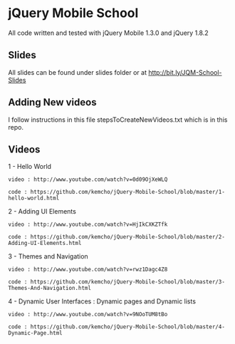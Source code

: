 # jQuery Mobile School

All code written and tested with jQuery Mobile 1.3.0 and jQuery 1.8.2

## Slides 
All slides can be found under slides folder or at http://bit.ly/JQM-School-Slides 

## Adding New videos
I follow instructions in this file stepsToCreateNewVideos.txt which is in this repo.

## Videos

  1 - Hello World

    video : http://www.youtube.com/watch?v=0d09OjXeWLQ

    code : https://github.com/kemcho/jQuery-Mobile-School/blob/master/1-hello-world.html

  2 - Adding UI Elements

    video : http://www.youtube.com/watch?v=HjIkCXKZTfk

    code : https://github.com/kemcho/jQuery-Mobile-School/blob/master/2-Adding-UI-Elements.html

  3 - Themes and Navigation

    video : http://www.youtube.com/watch?v=rwz1Dagc4Z8

    code : https://github.com/kemcho/jQuery-Mobile-School/blob/master/3-Themes-And-Navigation.html

  4 - Dynamic User Interfaces : Dynamic pages and Dynamic lists

    video : http://www.youtube.com/watch?v=9NOoTUM8tBo

    code : https://github.com/kemcho/jQuery-Mobile-School/blob/master/4-Dynamic-Page.html
